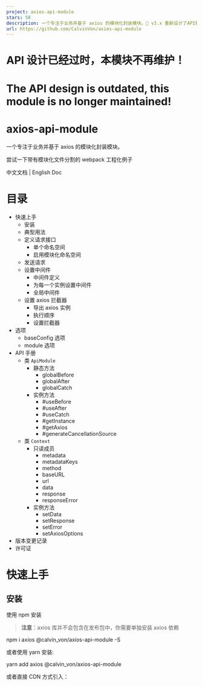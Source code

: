 ```yaml
---
project: axios-api-module
stars: 58
description: 一个专注于业务并基于 axios 的模块化封装模块。🚀 v3.x 重新设计了API和中间件，让发送请求更简单！
url: https://github.com/CalvinVon/axios-api-module
---
```


API 设计已经过时，本模块不再维护！
===================

The API design is outdated, this module is no longer maintained!
================================================================

axios-api-module
================

一个专注于业务并基于 axios 的模块化封装模块。

尝试一下带有模块化文件分割的 webpack 工程化例子

中文文档 | English Doc

目录
==

-   快速上手
    -   安装
    -   典型用法
    -   定义请求接口
        -   单个命名空间
        -   启用模块化命名空间
    -   发送请求
    -   设置中间件
        -   中间件定义
        -   为每一个实例设置中间件
        -   全局中间件
    -   设置 axios 拦截器
        -   导出 axios 实例
        -   执行顺序
        -   设置拦截器
-   选项
    -   baseConfig 选项
    -   module 选项
-   API 手册
    -   类 `ApiModule`
        -   静态方法
            -   globalBefore
            -   globalAfter
            -   globalCatch
        -   实例方法
            -   #useBefore
            -   #useAfter
            -   #useCatch
            -   #getInstance
            -   #getAxios
            -   #generateCancellationSource
    -   类 `Context`
        -   只读成员
            -   metadata
            -   metadataKeys
            -   method
            -   baseURL
            -   url
            -   data
            -   response
            -   responseError
        -   实例方法
            -   setData
            -   setResponse
            -   setError
            -   setAxiosOptions
-   版本变更记录
-   许可证

快速上手
====

安装
--

使用 npm 安装

> **注意**：axios 库并不会包含在发布包中，你需要单独安装 axios 依赖

npm i axios @calvin\_von/axios-api-module -S

或者使用 yarn 安装:

yarn add axios @calvin\_von/axios-api-module

或者直接 CDN 方式引入：

<!-- 单独引入 axios -->
<script src\="https://cdn.jsdelivr.net/npm/axios@0.19.2/dist/axios.min.js"\></script\>

<script src\="https://cdn.jsdelivr.net/npm/@calvin\_von/axios-api-module/dist/axios-api-module.min.js"\></script\>

> 为什么？这样设计便可使用户自由选择适合的 axios 版本（请遵循 semver 版本规则，现在支持 0.x 版本）

* * *

典型用法
----

import ApiModule from "@calvin\_von/axios-api-module";
// 或者 CDN 导入
// var ApiModule = window\['ApiModule'\];

// 创建一个模块化命名空间的实例
const apiMod \= new ApiModule({
    baseConfig: {
        baseURL: 'http://api.yourdomain.com',
        headers: {
            'Content-Type': 'application/json; charset=UTF-8'
        },
        withCredentials: true,
        timeout: 60000
    },
    module: true,
    metadatas: {
        main: {
            getList: {
                url: '/api/list/',
                method: 'get',
                // 添加其他自定义字段
                name: 'GetMainList'
            }
        },
        user: {
            getInfo: {
                method: 'get'
                // 支持多种路径参数定义方式
                url: '/api/user/{uid}/info'
                // url: '/api/user/:uid/info'
            }
        }
    }
});

// 拿到转换之后的请求实例
const apiMapper \= apiMod.getInstance();
apiMapper.$module \=== apiMod;    // true

// 发送请求
// apiMapper 由传入的 metadatas 选项映射
apiMapper.main.getList({ query: { pageSize: 10, pageNum: 1 } });
apiMapper.user.getInfo({ params: { uid: 88 } });

* * *

定义请求接口
------

你需要将接口组织成一个对象（或者由多个命名空间的对象）传入 `metadatas` 选项中

-   ### 单个命名空间
    
    当接口数目不多，或者希望实例化多个时，**将 `module` 设置成 `false` 或空值**，`ApiModule` 会采用单个命名空间
    
    const apiModule \= new ApiModule({
        module: false,
        metadatas: {
            requestA: { url: '/path/to/a', method: 'get' },
            requestB: { url: '/path/to/b', method: 'post' },
        }
        // other options...
    });
    
    使用 `#getInstance` 方法来获得转换之后的请求集合对象
    
    const apiMapper \= apiModule.getInstance();
    apiMapper
        .requestA({ query: { a: 'b' } })
        .then(data \=> {...})
        .catch(error \=> {...})
    
-   ### 启用模块化命名空间
    
    **将 `module` 设置为 `true` 时**， `ApiModule` 会启用多个命名空间
    
    const apiModule \= new ApiModule({
        module: true,
        metadatas: {
            moduleA: {
                request: { url: '/module/a/request', method: 'get' },
            },
            moduleB: {
                request: { url: '/module/b/request', method: 'post' },
            }
        }
        // other options...
    });
    
    const apiMapper \= apiModule.getInstance();
        apiMapper
            .moduleA
            .request({ query: { module: 'a' } })
            .then(data \=> {...})
            .catch(error \=> {...})
    
        apiMapper
            .moduleB
            .request({ body: { module: 'b' } })
            .then(data \=> {...})
            .catch(error \=> {...})
    

* * *

发送请求
----

使用 ApiModule#getInstance 方法来获得转换之后的请求集合对象，然后你需要像这样来发送一个请求:

Request({ query: {...}, body: {...}, params: {...} }, opt?)

-   **query**: 与请求一起发送的 URL 参数。必须是一个普通对象或 `URLSearchParams` 对象。在 axios 上 查看 params 选项
    
-   **params**: 支持动态 URL 参数 (用法类似于 vue-router 的 动态匹配)
    
-   **body**: 要作为请求体正文发送的数据。在 axios 上 查看 data 选项
    
-   **opt**: 提供更多 axios 原始请求配置。在 axios 上 查看 Request Config
    

const request \= apiMapper.user.getInfo;

// \*可以配置 context 参数
console.log(request.context);

// axios origin request options
const config \= { /\* Axios Request Config \*/ };
const requestData \= {
    params: {
        uid: this.uid
    },
    query: {
        ts: Date.now()
    }
};

// 发送请求
request(requestData, config)
    .then(data \=> {...})
    .catch(error \=> {...})

// 与下列直接使用 axios 的代码执行效果一致
axios.get(\`/api/user/${this.uid}/info\`, {
    query: {
        ts: Date.now()
    }
});

* * *

设置中间件
-----

`ApiModule` 拥有中间件机制，围绕请求的**请求前**、**请求后**和**请求失败**阶段设计了更细粒度的统一控制，以帮助开发者更好地组织代码

推荐的方式是，在定义接口的 _metadata_ 中定义自定义字段，然后在对应的中间件内获取并执行一定操作。

下面是一个在发起请求前添加用户信息参数并在请求成功后预处理数据的例子：

const userId \= getUserIdSomehow();
const userToken \= getUserTokenSomehow();

apiModule.useBefore((context, next) \=> {
    const { appendUserId, /\*\* 其他自定义字段 \*/ } \= context.metadata;

    if (appendUserId) {
        const data \= context.data || {};
        if (data.query) {
            data.query.uid \= userId;
        }
        context.setData(data);
        context.setAxiosOptions({
            headers: {
                'Authorization': token
            }
        });
    }

    next();     // next 函数必须要被调用
});

apiModule.useAfter((context, next) \=> {
    const responseData \= context.response;
    const { preProcessor, /\*\* 其他自定义字段 \*/ } \= context.metadata;
    if (preProcessor) {
        try {
            context.setResponse(preProcessor(responseData));
        } catch (e) {
            console.error(e);
        }
    }

    next();
});

> 事实上，`ApiModule` 的设计初衷，是避免编写重复臃肿的代码，从而分离出业务代码。

> 而且 `ApiModule` 将 `axios` 提供的**拦截器**视为封装浏览器请求的“底层”层面事务，抽离出中间件模式来处理**业务层面**的事务，你可以把每一个接口定义当做是数据源服务（就像是 Angular 里面的“Service”概念），你可以做一些与页面无关的操作，故称之为“_一个专注于业务的封装模块_”。

### 中间件定义

-   类型： `(context, next) => null`
    
-   参数：
    
    每个中间件均包含两个参数：
    
    -   `context`
        
        -   类型：Context
        -   描述：提供一系列方法来修改包括请求的参数、响应的数据、错误数据以及请求的 axios 选项，并提供一系列请求相关的只读参数。
    -   `next`
        
        -   类型：`(error?: object|string|Error) => null`
        -   描述：
            -   每个中间件必须调用 `next` 函数来进入到下一步。
            -   传入错误参数将导致请求失败（在前置中间件将不会发送真实请求且直接导致请求 `rejected`）。
            -   使用 Context#setError 方法传入错误参数和在 `next` 函数传入的参数行为一致。

### 为每一个实例设置中间件

多个 `ApiModule` 实例之间不互相影响，**实例单独设置的中间件会覆盖全局设置的中间件**

-   设置请求前置中间件：ApiModule#useBefore
-   设置请求后置中间件：ApiModule#useAfter
-   设置请求失败中间件：ApiModule#useCatch

### 全局中间件

设置全局中间件，将会**影响之后所有**创建的 `ApiModule` 实例

-   设置请求前置中间件：ApiModule.globalBefore
-   设置请求后置中间件：ApiModule.globalAfter
-   设置请求失败中间件：ApiModule.globalCatch

* * *

设置 axios 拦截器
------------

你仍然可以设置 axios 的拦截器，使用 `ApiModule` 并不会影响到原来的拦截器用法

### 导出 axios 实例

你可以使用 ApiModule#getAxios 方法导出 axios 实例来设置拦截器

### 执行顺序

> 理清 `axios 拦截器` 和 `ApiModule 中间件` 之间的执行顺序
> 
> 1.  请求前置中间件
> 2.  axios 请求拦截器
> 3.  axios 响应拦截器
> 4.  请求后置或者失败中间件

可以看出，对于我们的业务 `axios` 的执行更加的“底层”一些，所以我们建议**业务相关**的代码放在中间件中实现，而拦截器_仅仅来判断请求发送成功与否或者实现一些协议、框架相关的事务_。

### 设置拦截器

const axiosInstance \= apiMod.getAxios();

axiosInstance.interceptors.request.use(
    function (config) {
        return config;
    }, 
    function (error) {
        return Promise.reject(error);
    }
);

axiosInstance.interceptors.response.use(
    function (response) {
        if (response.data.status \=== 200) {
            return response.data;
        }
        return Promise.reject(new Error(response.msg));
    },
    function (error) {
        return Promise.reject(error);
    }
);

选项
==

const apiMod \= new ApiModule({
    baseConfig: { /\*...\*/ },            // Object, axios 请求的选项参数
    module: true,                       // Boolean, 是否启用模块化命名空间
    console: true,                      // Boolean, 是否启用请求失败日志
    metadatas: {
        main: {                         // 命名空间
            getList: {
                method: 'get',          // 请求方式 "get" | "post" | "patch" | "delete" | "put" | "head"
                url: '/api/user/list'   // 请求路径
            }
        }
    }
});

* * *

baseConfig 选项
-------------

设置 axios 的请求选项参数。查看 Axios 文档 (#Request Config)

module 选项
---------

是否启用命名空间，了解更多。

> 在使用 Vue.js 的一个例子： 你可以创建多个 `ApiModule` 的实例， 尤其是当 `module` 选项置为 `false` 值时

Vue.prototype.$foregroundApi \= foregroundApis;
Vue.prototype.$backgroundApi \= backgroundApis;

API 手册
======

类 `ApiModule`
-------------

### 静态方法

### globalBefore

设置请求前置中间件，和 #useBefore 定义一致，但会被实例方法覆盖，且会影响生成的全部 `ApiModule` 实例

### globalAfter

设置请求后置中间件，和 #useAfter 定义一致，但会被实例方法覆盖，且会影响生成的全部 `ApiModule` 实例

### globalCatch

设置请求失败中间件，和 #useCatch 定义一致，但会被实例方法覆盖，且会影响生成的全部 `ApiModule` 实例

实例方法
----

### #useBefore

-   参数： `foreRequestHook: (context, next) => null)` 查看 中间件定义
    
-   描述
    
    传入的**前置中间件**会**在每个请求前被调用**，可使用且有效的 `context` 方法如下：
    
    -   context#setData 设置请求数据
    -   context#setError 设置请求错误
    -   context#setAxiosOptions 设置请求的 axios 选项
    
    若在此时设置错误参数，则会导致真实请求不会被发送，直接进入请求失败阶段
    

### #useAfter

-   参数： `postRequestHook: (context, next) => null)` 查看 中间件定义
    
-   描述
    
    传入的**后置中间件**会**在每个请求成功后被调用**，可使用且有效的 `context` 方法如下：
    
    -   context#setResponse 设置请求响应
    -   context#setError 设置请求错误
    
    若在此时设置错误参数，即使请求成功，该请求也将进入请求失败阶段
    

### #useCatch

-   参数： `fallbackHook: (context, next) => null)` 查看 中间件定义
    
-   描述
    
    传入的**失败中间件**会**在每个请求失败（或者设定错误）后被调用**，可使用且有效的 `context` 方法如下：
    
    -   context#setError 设置请求错误
    
    若在此时设置错误参数，会覆盖原始的错误值
    

### #getInstance

-   返回：`TransformedRequestMapper | { [namespace: string]: TransformedRequestMapper, $module?: ApiModule };`
-   描述：获取到映射后的请求集合对象
    
    const apiModule \= new ApiModule({ /\*...\*/ });
    const apiMapper \= apiModule.getInstance();
    
    apiMapper.xxx({ /\* \`query\`, \`body\`, \`params\` data here \*/ }, { /\* Axios Request Config \*/ });
    

### #getAxios

-   返回：`AxiosInstance`
-   描述： 获取设置完 `baseConfig` 过后的 axios 实例
    
    const apiModule \= new ApiModule({ /\*...\*/ });
    const axios \= apiModule.getAxios();
    
    axios.get('/other/path', { /\* Axios Request Config \*/ });
    

### #generateCancellationSource

-   返回：`CancelTokenSource`
    
-   描述：生成 axios `Cancellation` source.
    
    你可以直接使用 axios 的 `HTTP cancellation`, 查看（axios#cancellation 的文档）
    
    import axios from 'axios';
    
    const CancelToken \= axios.CancelToken;
    const source \= CancelToken.source();
    
    ...
    
    或者调用 `ApiModule#generateCancellationSource()`
    
      ...
      
      const api \= apiMod.getInstance();
      const cancelSourceA \= api.$module.generateCancellationSource();
      const cancelSourceB \= api.$module.generateCancellationSource();
    
      // 发送请求
      const requestA \= api.test({
          query: {
              a: 123
          },
      }, {
          cancelToken: cancelSourceA.token
      });
    
      const requestB \= api.test({
          query: {
              b: 321
          },
      }, {
          cancelToken: cancelSourceB.token
      });
    
      cancelSourceA.cancel('用户主动取消');
    
      // requestA 将会是 rejected 状态，错误原因是 \`用户主动取消\`
      // requestB 正常发送!
    

* * *

类 `Context`
-----------

### 只读成员

### metadata

当前请求设置的 metadata 元数据（的拷贝），即修改该只读值并不会影响该接口定义的元数据

### metadataKeys

当前请求对应的 metadata 元数据的对象路径数组，例如请求 `apiMapper.moduleA.interfaceB` 方法对应的是 `['moduleA', 'interfaceB']`。

在开发环境中实用。

### method

当前请求的请求方法

### baseURL

当前请求的 baseURL

### url

当前请求的完整请求 url，为 baseURL 和 解析过的 metadata.url 的组合

### data

当前请求的请求参数，类型查看详情：

-   data.query?: object 请求的 `URLSearchParams` 查询参数
-   data.params?: object 请求的动态 URL 参数。支持 `/:id` 和 `/{id}` 定义法
-   data.body?: object 请求的请求体数据
-   添加其他用户自定义字段，可在中间件中访问到

### response

当前请求的响应数据

### responseError

当前请求的响应错误数据，或者是手动设置的错误数据，存在该值**不代表请求一定失败**

### axiosOptions

当前请求即将使用的 `axios` 选项参数，将会由请求传入的第二个 `opt` 参数和 `context#setAxiosOptions` 合并得到

### 实例方法

### setData

设置请求传入的请求参数（查看详情），将覆盖传入数据以达到改写请求数据的目的

### setResponse

设置请求的响应数据，将覆盖原来的响应以达到改写请求成功数据的目的

### setError

设置请求失败数据，无论请求是否成功，均会返回失败

### setAxiosOptions

设置 `axios` 请求的选项，但会和请求方法中传入的 `axios` 选项**合并**，**且优先级没有请求方法中传入的参数高**

* * *

版本变更记录
======

版本变更记录

许可证
===

MIT 许可证
